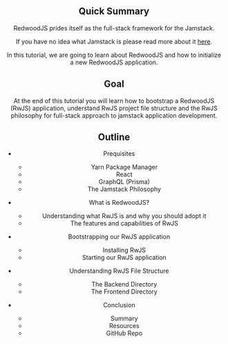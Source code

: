<Header Image Here>

## Quick Summary
RedwoodJS prides itself as the full-stack framework for the Jamstack.

If you have no idea what Jamstack is please read more about it [here](https://www.freecodecamp.org/news/what-is-the-jamstack-and-how-do-i-host-my-website-on-it/).

In this tutorial, we are going to learn about RedwoodJS and how to initialize a new RedwoodJS application.

## Goal
At the end of this tutorial you will learn how to bootstrap a RedwoodJS (RwJS) application, understand RwJS project file structure and the RwJS philosophy for full-stack approach to jamstack application development.

## Outline
- Prequisites
  - Yarn Package Manager
  - React
  - GraphQL (Prisma)
  - The Jamstack Philosophy

- What is RedwoodJS?
  - Understanding what RwJS is and why you should adopt it
  - The features and capabilities of RwJS

- Bootstrapping our RwJS application
  - Installing RwJS
  - Starting our RwJS application

- Understanding RwJS File Structure
  - The Backend Directory
  - The Frontend Directory

- Conclusion
  - Summary
  - Resources
  - GitHub Repo
